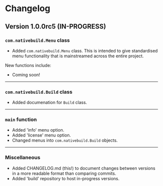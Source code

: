 Changelog
===

Version 1.0.0rc5 (IN-PROGRESS)
---

### `com.nativebuild.Menu` class


- Added `com.nativebuild.Menu` class. This is
intended to give standardised menu functionality
that is mainstreamed across the entire project.

New functions include:

- Coming soon!

---

### `com.nativebuild.Build` class

- Added documenation for `Build` class.

---

### `main` function

- Added 'info' menu option.
- Added 'license' menu option.
- Changed menus into `com.nativebuild.Build`
objects.

---

### Miscellaneous

- Added CHANGELOG.md (this!) to document changes
between versions in a more readable format than
comparing commits.
- Added 'build' repository to host in-progress
versions.